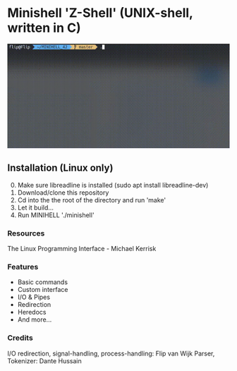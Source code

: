 # Minishell 'Z-Shell' (UNIX-shell, written in C)
![](https://github.com/fvan-wij/MINIHELL_42/blob/master/demo.gif)


## Installation (Linux only)
0. Make sure libreadline is installed (sudo apt install libreadline-dev)
1. Download/clone this repository
2. Cd into the the root of the directory and run 'make'
3. Let it build...
4. Run MINIHELL './minishell'


### Resources
The Linux Programming Interface - Michael Kerrisk

### Features

- Basic commands
- Custom interface
- I/O & Pipes
- Redirection
- Heredocs
- And more...

### Credits
I/O redirection, signal-handling, process-handling: Flip van Wijk
Parser, Tokenizer: Dante Hussain

